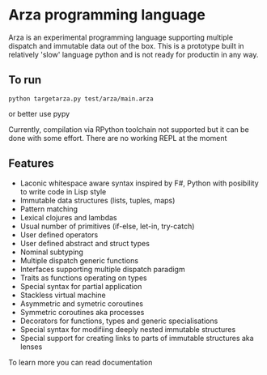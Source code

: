 # Arza programming language

Arza is an experimental programming language supporting multiple dispatch and immutable data out of the box.
This is a prototype built in relatively 'slow' language python and is not ready for productin in any way.

## To run 
```
python targetarza.py test/arza/main.arza
```
or better use pypy

Currently, compilation via RPython toolchain not supported but it can be done with some effort.
There are no working REPL at the moment

## Features

* Laconic whitespace aware syntax inspired by F#, Python with posibility to write code in Lisp style
* Immutable data structures (lists, tuples, maps)
* Pattern matching
* Lexical clojures and lambdas
* Usual number of primitives (if-else, let-in, try-catch)
* User defined operators
* User defined abstract and struct types
* Nominal subtyping
* Multiple dispatch generic functions
* Interfaces supporting multiple dispatch paradigm
* Traits as functions operating on types
* Special syntax for partial application
* Stackless virtual machine
* Asymmetric and symetric coroutines
* Symmetric coroutines aka processes 
* Decorators for functions, types and generic specialisations
* Special syntax for modifiing deeply nested immutable structures
* Special support for creating links to parts of immutable structures aka lenses


To learn more you can read documentation